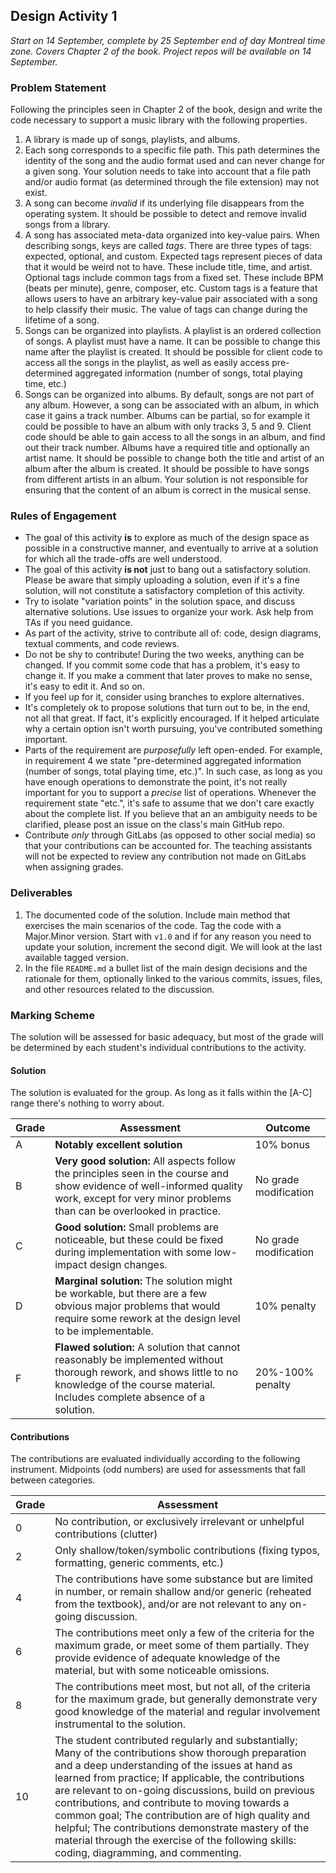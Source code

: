 
## Design Activity 1

*Start on 14 September, complete by 25 September end of day Montreal time zone. Covers Chapter 2 of the book. Project repos will be available on 14 September.*

### Problem Statement

Following the principles seen in Chapter 2 of the book, design and write the code necessary to support a music library with the following properties.

1. A library is made up of songs, playlists, and albums.
2. Each song corresponds to a specific file path. This path determines the identity of the song and the audio format used and can never change for a given song. Your solution needs to take into account that a file path and/or audio format (as determined through the file extension) may not exist. 
3. A song can become *invalid* if its underlying file disappears from the operating system. It should be possible to detect and remove invalid songs from a library.
4. A song has associated meta-data organized into key-value pairs. When describing songs, keys are called *tags*. There are three types of tags: expected, optional, and custom. Expected tags represent pieces of data that it would be weird not to have. These include title, time, and artist. Optional tags include common tags from a fixed set. These include BPM (beats per minute), genre, composer, etc. Custom tags is a feature that allows users to have an arbitrary key-value pair associated with a song to help classify their music. The value of tags can change during the lifetime of a song.
5. Songs can be organized into playlists. A playlist is an ordered collection of songs. A playlist must have a name. It can be possible to change this name after the playlist is created. It should be possible for client code to access all the songs in the playlist, as well as easily access pre-determined aggregated information (number of songs, total playing time, etc.)
6. Songs can be organized into albums. By default, songs are not part of any album. However, a song can be associated with an album, in which case it gains a track number. Albums can be partial, so for example it could be possible to have an album with only tracks 3, 5 and 9. Client code should be able to gain access to all the songs in an album, and find out their track number. Albums have a required title and optionally an artist name. It should be possible to change both the title and artist of an album after the album is created. It should be possible to have songs from different artists in an album. Your solution is not responsible for ensuring that the content of an album is correct in the musical sense.

### Rules of Engagement

* The goal of this activity **is** to explore as much of the design space as possible in a constructive manner, and eventually to arrive at a solution for which all the trade-offs are well understood.
* The goal of this activity **is not** just to bang out a satisfactory solution. Please be aware that simply uploading a solution, even if it's a fine solution, will not constitute a satisfactory completion of this activity.
* Try to isolate "variation points" in the solution space, and discuss alternative solutions. Use issues to organize your work. Ask help from TAs if you need guidance.
* As part of the activity, strive to contribute all of: code, design diagrams, textual comments, and code reviews.
* Do not be shy to contribute! During the two weeks, anything can be changed. If you commit some code that has a problem, it's easy to change it. If you make a comment that later proves to make no sense, it's easy to edit it. And so on.
* If you feel up for it, consider using branches to explore alternatives.
* It's completely ok to propose solutions that turn out to be, in the end, not all that great. If fact, it's explicitly encouraged. If it helped articulate why a certain option isn't worth pursuing, you've contributed something important.
* Parts of the requirement are *purposefully* left open-ended. For example, in requirement 4 we state "pre-determined aggregated information (number of songs, total playing time, etc.)". In such case, as long as you have enough operations to demonstrate the point, it's not really important for you to support a *precise* list of operations. Whenever the requirement state "etc.", it's safe to assume that we don't care exactly about the complete list. If you believe that an an ambiguity needs to be clarified, please post an issue on the class's main GitHub repo.
* Contribute *only* through GitLabs (as opposed to other social media) so that your contributions can be accounted for. The teaching assistants will not be expected to review any contribution not made on GitLabs when assigning grades.

### Deliverables

1. The documented code of the solution. Include main method that exercises the main scenarios of the code. Tag the code with a Major.Minor version. Start with `v1.0` and if for any reason you need to update your solution, increment the second digit. We will look at the last available tagged version.
2. In the file `README.md` a bullet list of the main design decisions and the rationale for them, optionally linked to the various commits, issues, files, and other resources related to the discussion.

### Marking Scheme

The solution will be assessed for basic adequacy, but most of the grade will be determined by each student's individual contributions to the activity.

#### Solution

The solution is evaluated for the group. As long as it falls within the [A-C] range there's nothing to worry about.

| Grade | Assessment                                                   | Outcome               |
| ----- | ------------------------------------------------------------ | --------------------- |
| A     | **Notably excellent solution**                               | 10% bonus             |
| B     | **Very good solution:** All aspects follow the principles seen in the course and show evidence of well-informed quality work, except for very minor problems than can be overlooked in practice. | No grade modification |
| C     | **Good solution:** Small problems are noticeable, but these could be fixed during implementation with some low-impact design changes. | No grade modification |
| D     | **Marginal solution:** The solution might be workable, but there are a few obvious major problems that would require some rework at the design level to be implementable. | 10% penalty           |
| F     | **Flawed solution:** A solution that cannot reasonably be implemented without thorough rework, and shows little to no knowledge of the course material. Includes complete absence of a solution. | 20%-100% penalty      |

#### Contributions

The contributions are evaluated individually according to the following instrument. Midpoints (odd numbers) are used for assessments that fall between categories.

| Grade | Assessment                                                   |
| ----- | ------------------------------------------------------------ |
| 0     | No contribution, or exclusively irrelevant or unhelpful contributions (clutter) |
| 2     | Only shallow/token/symbolic contributions (fixing typos, formatting, generic comments, etc.) |
| 4     | The contributions have some substance but are limited in number, or remain shallow and/or generic (reheated from the textbook), and/or are not relevant to any on-going discussion. |
| 6     | The contributions meet only a few of the criteria for the maximum grade, or meet some of them partially. They provide evidence of adequate knowledge of the material, but with some noticeable omissions. |
| 8     | The contributions meet most, but not all, of the criteria for the maximum grade, but generally demonstrate very good knowledge of the material and regular involvement instrumental to the solution. |
| 10    | The student contributed regularly and substantially; Many of the contributions show thorough preparation and a deep understanding of the issues at hand as learned from practice; If applicable, the contributions are relevant to on-going discussions, build on previous contributions, and contribute to moving towards a common goal; The contribution are of high quality and helpful; The contributions demonstrate mastery of the material through the exercise of the following skills: coding, diagramming, and commenting. |
